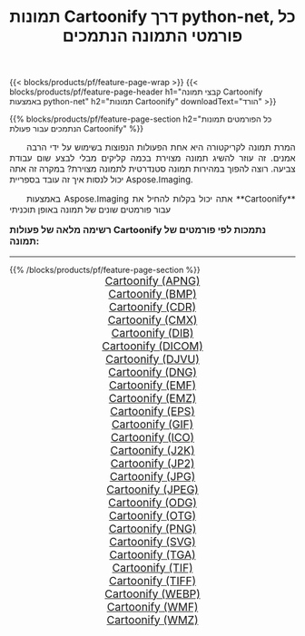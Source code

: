 ﻿---
title: תמונות Cartoonify דרך python-net, כל פורמטי התמונה הנתמכים 
weight: 3920
url: /he/python-net/cartoonify/ 
lang: he
langdirlevel: 2
locales: zh-hans,ja,it,ru,de,es,fr,nl,id,lt,pl,pt,vi,tr,ko,zh-hant,ar,hi,th,sv,cs,uk,he
description: באמצעות Aspose.Imaging תוכל בקלות Cartoonify תמונות באמצעות python-net
---

{{< blocks/products/pf/feature-page-wrap >}}
{{< blocks/products/pf/feature-page-header h1="קבצי תמונה Cartoonify באמצעות python-net" h2="תמונות Cartoonify" downloadText="הורד" >}}


{{% blocks/products/pf/feature-page-section  h2="כל הפורמטים  תמונות הנתמכים עבור פעולת Cartoonify" %}}
<p align="justify" style="text-indent:2em;font-size:15px;">
המרת תמונה לקריקטורה היא אחת הפעולות הנפוצות בשימוש על ידי הרבה אמנים. זה עוזר להשיג תמונה מצוירת בכמה קליקים מבלי לבצע שום עבודת צביעה. רוצה להפוך במהירות תמונה סטנדרטית לתמונה מצוירת? במקרה זה אתה יכול לנסות איך זה עובד בספריית Aspose.Imaging.
</p>
<p align="justify" style="text-indent:2em;font-size:15px;">
באמצעות Aspose.Imaging אתה יכול בקלות להחיל את **Cartoonify** עבור פורמטים שונים של תמונה באופן תוכניתי
</p>
<h3 style="margin-top:16px;">
רשימה מלאה של פעולות Cartoonify נתמכות לפי פורמטים של תמונה:
</h3>
<hr/>
{{% /blocks/products/pf/feature-page-section %}}
<div class="container-fluid productfamilypage bg-gray">
    <div class="convertypes bg-gray agp-content section">
        <div class="container">
		<div class="row other-converters" style="gap: 10px;font-size: 19px;text-align:center;">
		    <div class='col-md-3 other-converter remove-lp remove-rp'><a href="/imaging/he/python-net/cartoonify/apng/" style="padding:15px;">Cartoonify (APNG)</a></div><div class='col-md-3 other-converter remove-lp remove-rp'><a href="/imaging/he/python-net/cartoonify/bmp/" style="padding:15px;">Cartoonify (BMP)</a></div><div class='col-md-3 other-converter remove-lp remove-rp'><a href="/imaging/he/python-net/cartoonify/cdr/" style="padding:15px;">Cartoonify (CDR)</a></div><div class='col-md-3 other-converter remove-lp remove-rp'><a href="/imaging/he/python-net/cartoonify/cmx/" style="padding:15px;">Cartoonify (CMX)</a></div><div class='col-md-3 other-converter remove-lp remove-rp'><a href="/imaging/he/python-net/cartoonify/dib/" style="padding:15px;">Cartoonify (DIB)</a></div><div class='col-md-3 other-converter remove-lp remove-rp'><a href="/imaging/he/python-net/cartoonify/dicom/" style="padding:15px;">Cartoonify (DICOM)</a></div><div class='col-md-3 other-converter remove-lp remove-rp'><a href="/imaging/he/python-net/cartoonify/djvu/" style="padding:15px;">Cartoonify (DJVU)</a></div><div class='col-md-3 other-converter remove-lp remove-rp'><a href="/imaging/he/python-net/cartoonify/dng/" style="padding:15px;">Cartoonify (DNG)</a></div><div class='col-md-3 other-converter remove-lp remove-rp'><a href="/imaging/he/python-net/cartoonify/emf/" style="padding:15px;">Cartoonify (EMF)</a></div><div class='col-md-3 other-converter remove-lp remove-rp'><a href="/imaging/he/python-net/cartoonify/emz/" style="padding:15px;">Cartoonify (EMZ)</a></div><div class='col-md-3 other-converter remove-lp remove-rp'><a href="/imaging/he/python-net/cartoonify/eps/" style="padding:15px;">Cartoonify (EPS)</a></div><div class='col-md-3 other-converter remove-lp remove-rp'><a href="/imaging/he/python-net/cartoonify/gif/" style="padding:15px;">Cartoonify (GIF)</a></div><div class='col-md-3 other-converter remove-lp remove-rp'><a href="/imaging/he/python-net/cartoonify/ico/" style="padding:15px;">Cartoonify (ICO)</a></div><div class='col-md-3 other-converter remove-lp remove-rp'><a href="/imaging/he/python-net/cartoonify/j2k/" style="padding:15px;">Cartoonify (J2K)</a></div><div class='col-md-3 other-converter remove-lp remove-rp'><a href="/imaging/he/python-net/cartoonify/jp2/" style="padding:15px;">Cartoonify (JP2)</a></div><div class='col-md-3 other-converter remove-lp remove-rp'><a href="/imaging/he/python-net/cartoonify/jpg/" style="padding:15px;">Cartoonify (JPG)</a></div><div class='col-md-3 other-converter remove-lp remove-rp'><a href="/imaging/he/python-net/cartoonify/jpeg/" style="padding:15px;">Cartoonify (JPEG)</a></div><div class='col-md-3 other-converter remove-lp remove-rp'><a href="/imaging/he/python-net/cartoonify/odg/" style="padding:15px;">Cartoonify (ODG)</a></div><div class='col-md-3 other-converter remove-lp remove-rp'><a href="/imaging/he/python-net/cartoonify/otg/" style="padding:15px;">Cartoonify (OTG)</a></div><div class='col-md-3 other-converter remove-lp remove-rp'><a href="/imaging/he/python-net/cartoonify/png/" style="padding:15px;">Cartoonify (PNG)</a></div><div class='col-md-3 other-converter remove-lp remove-rp'><a href="/imaging/he/python-net/cartoonify/svg/" style="padding:15px;">Cartoonify (SVG)</a></div><div class='col-md-3 other-converter remove-lp remove-rp'><a href="/imaging/he/python-net/cartoonify/tga/" style="padding:15px;">Cartoonify (TGA)</a></div><div class='col-md-3 other-converter remove-lp remove-rp'><a href="/imaging/he/python-net/cartoonify/tif/" style="padding:15px;">Cartoonify (TIF)</a></div><div class='col-md-3 other-converter remove-lp remove-rp'><a href="/imaging/he/python-net/cartoonify/tiff/" style="padding:15px;">Cartoonify (TIFF)</a></div><div class='col-md-3 other-converter remove-lp remove-rp'><a href="/imaging/he/python-net/cartoonify/webp/" style="padding:15px;">Cartoonify (WEBP)</a></div><div class='col-md-3 other-converter remove-lp remove-rp'><a href="/imaging/he/python-net/cartoonify/wmf/" style="padding:15px;">Cartoonify (WMF)</a></div><div class='col-md-3 other-converter remove-lp remove-rp'><a href="/imaging/he/python-net/cartoonify/wmz/" style="padding:15px;">Cartoonify (WMZ)</a></div>
                </div>
        </div>
    </div>
</div>
<br/>
